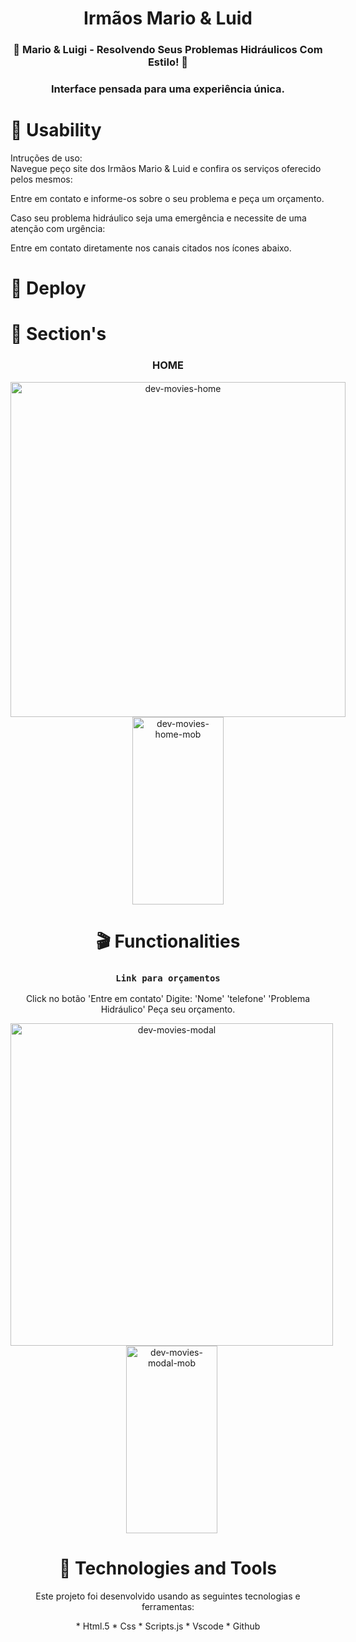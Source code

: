 <h1 align="center">Irmãos Mario & Luid</h1>
 
### <p align="center">🔧 Mario & Luigi - Resolvendo Seus Problemas Hidráulicos Com Estilo! 🔧</p>
### <p align="center">Interface pensada para uma experiência única.</p>


# 🔖 Usability

<p> Intruções de uso: <br/>
Navegue peço site dos Irmãos Mario & Luid e confira os serviços oferecido pelos mesmos:</p>
<p>Entre em contato e informe-os sobre o seu problema e peça um orçamento.</p>
<p>Caso seu problema hidráulico seja uma emergência e necessite de uma atenção com urgência:<p/>
<p></p>Entre em contato diretamente nos canais citados nos ícones abaixo.</p>

# 🔖 Deploy


# 🎥 Section's

<div align="center">
  
### HOME
>
<div style="display: inline-block">
<img width="536" alt="dev-movies-home" margin-right="35" src= />

<img width="146" height="300" alt="dev-movies-home-mob" src= />
</div

 <br>

 # 🎬 Functionalities

### `Link para orçamentos`

<p>Click no botão 'Entre em contato' Digite: 'Nome' 'telefone' 'Problema Hidráulico' Peça seu orçamento.</p>

<div align="center" style="display: inline-block">
<img width="516" alt="dev-movies-modal" margin-right="35" src= />
  
<img width="146" height="300"  alt="dev-movies-modal-mob" src= />
</div>

<br/>

# 🚀 Technologies and Tools

<p>Este projeto foi desenvolvido usando as seguintes tecnologias e ferramentas:</p>
<p>
* Html.5
* Css
* Scripts.js
* Vscode
* Github
 </p>





